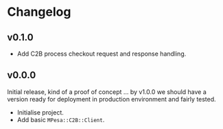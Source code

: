 Changelog
=========

v0.1.0
------

* Add C2B process checkout request and response handling.

v0.0.0
------

Initial release, kind of a proof of concept ... by v1.0.0 we should have a
version ready for deployment in production environment and fairly tested.

* Initialise project.
* Add basic `MPesa::C2B::Client`.
